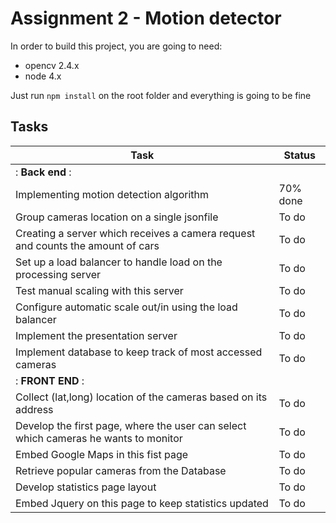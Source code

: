 # Assignment 2 - Motion detector

In order to build this project, you are going to need:

- opencv 2.4.x
- node 4.x

Just run ```npm install``` on the root folder and everything is going to be fine


## Tasks

| Task           | Status         |
|----------------|----------------|
|: **Back end**                      :|
| Implementing motion detection algorithm    | 70% done |
| Group cameras location on a single j​son​file |To do     |
| Creating a server which receives a camera request and counts the amount of cars | To do|
| Set up a load balancer to handle load on the processing server| To do |
| Test manual scaling with this server | To do |
| Configure automatic scale out/in using the load balancer| To do |
| Implement the presentation server    | To do|
| Implement database to keep track of most accessed cameras| To do |
|: **FRONT END** :|
| Collect (lat,long) location of the cameras based on its address |To do |
| Develop the first page, where the user can select which cameras he wants to monitor | To do |
| Embed Google Maps in this fist page |To do |
| Retrieve popular cameras from the Database | To do |
| Develop statistics page layout |To do |
| Embed Jquery on this page to keep statistics updated |To do |
